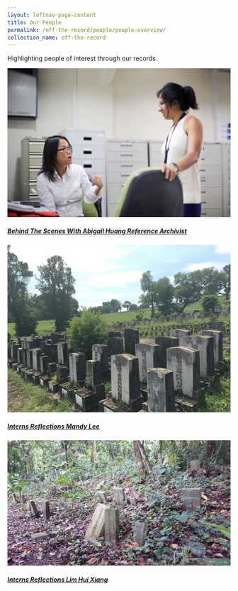 ```yaml
---
layout: leftnav-page-content
title: Our People
permalink: /off-the-record/people/people-overview/
collection_name: off-the-record
---
```

Highlighting people of interest through our records

<div>
	<div class="row is-multiline">
		<div class="col is-one-third-desktop is-one-third-tablet">
			<a href="/off-the-record/people/people-overview/behindscenes/" class="project-link">
				<img src="/images/people/behindscenes.jpg" alt="Behind The Scenes With Abigail Huang Reference Archivist" class="project-image">
			<div class="project-card">
				<div class="project-title margin--bottom--xs">
					<h5><b>Behind The Scenes With Abigail Huang Reference Archivist</b></h5>
				</div>
			</div>
			</a>
		</div>
		<div class="col is-one-third-desktop is-one-third-tablet">
			<a href="/off-the-record/people/people-overview/mandylee/" class="project-link">
				<img src="/images/people/internmandy.png" alt="Interns Reflections Mandy Lee" class="project-image">
			<div class="project-card">
				<div class="project-title margin--bottom--xs">
					<h5><b>Interns Reflections Mandy Lee</b></h5>
				</div>
			</div>
			</a>
		</div>
		<div class="col is-one-third-desktop is-one-third-tablet">
			<a href="/off-the-record/people/people-overview/hx/" class="project-link">
				<img src="/images/people/internhx.png" alt="Interns Reflections Lim Hui Xiang" class="project-image">
			<div class="project-card">
				<div class="project-title margin--bottom--xs">
					<h5><b>Interns Reflections Lim Hui Xiang</b></h5>
				</div>
			</div>
			</a>
		</div>
	</div>
</div>